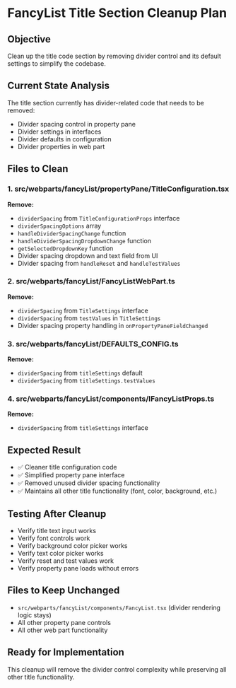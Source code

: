 # FancyList Title Section Cleanup Plan

## **Objective**
Clean up the title code section by removing divider control and its default settings to simplify the codebase.

## **Current State Analysis**
The title section currently has divider-related code that needs to be removed:
- Divider spacing control in property pane
- Divider settings in interfaces
- Divider defaults in configuration
- Divider properties in web part

## **Files to Clean**

### **1. src/webparts/fancyList/propertyPane/TitleConfiguration.tsx**
**Remove:**
- `dividerSpacing` from `TitleConfigurationProps` interface
- `dividerSpacingOptions` array
- `handleDividerSpacingChange` function
- `handleDividerSpacingDropdownChange` function
- `getSelectedDropdownKey` function
- Divider spacing dropdown and text field from UI
- Divider spacing from `handleReset` and `handleTestValues`

### **2. src/webparts/fancyList/FancyListWebPart.ts**
**Remove:**
- `dividerSpacing` from `TitleSettings` interface
- `dividerSpacing` from `testValues` in `TitleSettings`
- Divider spacing property handling in `onPropertyPaneFieldChanged`

### **3. src/webparts/fancyList/DEFAULTS_CONFIG.ts**
**Remove:**
- `dividerSpacing` from `titleSettings` default
- `dividerSpacing` from `titleSettings.testValues`

### **4. src/webparts/fancyList/components/IFancyListProps.ts**
**Remove:**
- `dividerSpacing` from `titleSettings` interface

## **Expected Result**
- ✅ Cleaner title configuration code
- ✅ Simplified property pane interface
- ✅ Removed unused divider spacing functionality
- ✅ Maintains all other title functionality (font, color, background, etc.)

## **Testing After Cleanup**
- Verify title text input works
- Verify font controls work
- Verify background color picker works
- Verify text color picker works
- Verify reset and test values work
- Verify property pane loads without errors

## **Files to Keep Unchanged**
- `src/webparts/fancyList/components/FancyList.tsx` (divider rendering logic stays)
- All other property pane controls
- All other web part functionality

## **Ready for Implementation**
This cleanup will remove the divider control complexity while preserving all other title functionality.